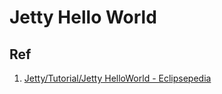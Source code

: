 # Jetty Hello World

## Ref
1. [Jetty/Tutorial/Jetty HelloWorld - Eclipsepedia](https://wiki.eclipse.org/Jetty/Tutorial/Jetty_HelloWorld)

